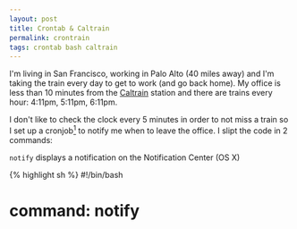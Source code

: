 ```yaml
---
layout: post
title: Crontab & Caltrain
permalink: crontrain
tags: crontab bash caltrain
---
```


I'm living in San Francisco, working in Palo Alto (40 miles away) and I'm taking the train every day to get to work (and go back home). My office is less than 10 minutes from the [Caltrain](http://www.caltrain.com/) station and there are trains every hour: 4:11pm, 5:11pm, 6:11pm.

I don't like to check the clock every 5 minutes in order to not miss a train so I set up a cronjob[^1] to notify me when to leave the office. I slipt the code in 2 commands:

`notify` displays a notification on the Notification Center (OS X)

{% highlight sh %}
#!/bin/bash

# command: notify <text> <title>

osascript -e "display notification \"$1\" with title \"$2\""
{% endhighlight %}

`loctify` displays a notification (through the previous command) but only when connected to a specific wifi network (I don't want to be disturbed at home with those notifications)
{% highlight sh %}
#!/bin/bash

# command: loctify <text> <title> [<ssid>]

# ssid can be a regex, "my_wifi\*" would work for "my_wifi1", "my_wifi2234", etc.

SSID="$(/System/Library/PrivateFrameworks/Apple80211.framework/Versions/Current/Resources/airport -I | sed -e "s/^ \*SSID: //p" -e d)"

if [[-z "$3" || $SSID == $3]]; then
/usr/local/bin/notify "$@"
fi
{% endhighlight %}

and beside the 2 commands, the final step is to set up the `crontab`:

{% highlight sh %}
SSID="<YOUR_SSID>"
CALTRAIN_TITLE="Caltrain Alert"

55 15-18 \* _ 1-5 /usr/local/bin/loctify "Caltrain in 15 minutes" "$CALTRAIN_TITLE" "$SSID" > /dev/null 2>&1
58 15-18 _ _ 1-5 /usr/local/bin/loctify "SAFE to leave. Caltrain in 12 minutes" "$CALTRAIN_TITLE" "$SSID" > /dev/null 2>&1
00 16-19 _ _ 1-5 /usr/local/bin/loctify "LEAVE NOW. Caltrain in 10 minutes" "$CALTRAIN_TITLE" "$SSID" > /dev/null 2>&1
11 16-19 _ \* 1-5 /usr/local/bin/loctify "Caltrain left. Next in 1 hour" "$CALTRAIN_TITLE" "$SSID" > /dev/null 2>&1
{% endhighlight %}

The first rule is to run the command at 15:55, 16:55, 17:55 and 18:55. The second runs at 58, etc.

And here is the result:

![Notification](/media/crontrain/notification.png)

If you are interested to use this on your computer, you can get the code on my github (being comfortable with shell is strongly recommended):

<div class="cta octicon">
    <a href="https://github.com/boertel/crontrain" target="_blank">boertel/crontrain</a>
</div>

## Next steps

It would be nice to be notify when Caltrain is late/delayed. One thing I can think off is to listen to tweets from [@caltrain_news](https://twitter.com/caltrain_news) and somehow parse them to see if trains are delayed.

#### Footnotes:

[^1]: [cronjob](http://en.wikipedia.org/wiki/Cron): program executed at a specific (usually recurring) time.

